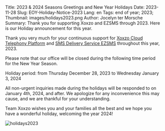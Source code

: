 Title: 2023 &amp; 2024 Seasons Greetings and New Year Holidays
Date: 2023-11-28
Slug: EOY-Holiday-Notice-2023
Lang: en
Tags: end of year; 2023;
Thumbnail: images/holidays2023.png
Author: Jocelyn ter Morsche
Summary: Thank you for supporting Xoxzo and EZSMS through 2023. Here is our Holiday announcement for this year.

Thank you very much for your continuous support for 
[Xoxzo Cloud Telephony Platform](https://www.xoxzo.com/en/) and [SMS Delivery Service EZSMS](https://www.ezsms.biz/en/) 
throughout this year, 2023.

Please note that our office will be closed during the following time period for the New Year Season.

Holiday period: from Thursday December 28, 2023 to Wednesday January 3, 2024

All non-urgent inquiries made during the holidays will be responded to on January 4th, 2024, and after. 
We apologize for any inconvenience this may cause, and we are thankful for your understanding.

Team Xoxzo wishes you and your families all the best and we hope you have a wonderful holiday, welcoming the year 2024!

![holidays2023](/images/holidays2023.png)
